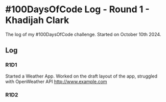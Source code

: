 # #100DaysOfCode Log - Round 1 - Khadijah Clark

The log of my #100DaysOfCode challenge. Started on October 10th 2024.

## Log

### R1D1 
Started a Weather App. Worked on the draft layout of the app, struggled with OpenWeather API http://www.example.com

### R1D2
